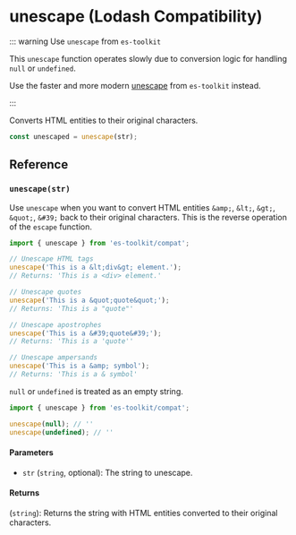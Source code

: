 # unescape (Lodash Compatibility)

::: warning Use `unescape` from `es-toolkit`

This `unescape` function operates slowly due to conversion logic for handling `null` or `undefined`.

Use the faster and more modern [unescape](../../string/unescape.md) from `es-toolkit` instead.

:::

Converts HTML entities to their original characters.

```typescript
const unescaped = unescape(str);
```

## Reference

### `unescape(str)`

Use `unescape` when you want to convert HTML entities `&amp;`, `&lt;`, `&gt;`, `&quot;`, `&#39;` back to their original characters. This is the reverse operation of the `escape` function.

```typescript
import { unescape } from 'es-toolkit/compat';

// Unescape HTML tags
unescape('This is a &lt;div&gt; element.');
// Returns: 'This is a <div> element.'

// Unescape quotes
unescape('This is a &quot;quote&quot;');
// Returns: 'This is a "quote"'

// Unescape apostrophes
unescape('This is a &#39;quote&#39;');
// Returns: 'This is a 'quote''

// Unescape ampersands
unescape('This is a &amp; symbol');
// Returns: 'This is a & symbol'
```

`null` or `undefined` is treated as an empty string.

```typescript
import { unescape } from 'es-toolkit/compat';

unescape(null); // ''
unescape(undefined); // ''
```

#### Parameters

- `str` (`string`, optional): The string to unescape.

#### Returns

(`string`): Returns the string with HTML entities converted to their original characters.
